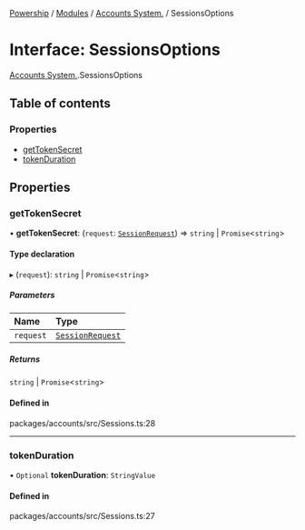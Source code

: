 [Powership](../README.md) / [Modules](../modules.md) / [Accounts System.](../modules/Accounts_System_.md) / SessionsOptions

# Interface: SessionsOptions

[Accounts System.](../modules/Accounts_System_.md).SessionsOptions

## Table of contents

### Properties

- [getTokenSecret](Accounts_System_.SessionsOptions.md#gettokensecret)
- [tokenDuration](Accounts_System_.SessionsOptions.md#tokenduration)

## Properties

### getTokenSecret

• **getTokenSecret**: (`request`: [`SessionRequest`](../modules/Accounts_System_.md#sessionrequest)) => `string` \| `Promise`<`string`\>

#### Type declaration

▸ (`request`): `string` \| `Promise`<`string`\>

##### Parameters

| Name | Type |
| :------ | :------ |
| `request` | [`SessionRequest`](../modules/Accounts_System_.md#sessionrequest) |

##### Returns

`string` \| `Promise`<`string`\>

#### Defined in

packages/accounts/src/Sessions.ts:28

___

### tokenDuration

• `Optional` **tokenDuration**: `StringValue`

#### Defined in

packages/accounts/src/Sessions.ts:27
